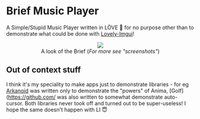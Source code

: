 # Brief Music Player
A Simple/Stupid Music Player written in LÖVE :musical_note: for no purpose other than to demonstrate what could be done with [Lovely-Imgui](https://github.com/YoungNeer/lovely-imgui)!

<p align="center">
<a href="screenshots/player2.png"><img src="screenshots/player2.png"/></a><br>
  <span style="align:center">A look of the Brief (<i>For more see "screenshots"</i>)</span>
</p>


## Out of context stuff

I think it's my speciality to make apps just to demonstrate libraries - for eg [Arkanoid](https://github.com/YoungNeer/Arkanoid) was written only to demonstrate the "powers" of Anima, [Golf](https://github.com/ was also written to somewhat demonstrate auto-cursor. Both libraries never took off and turned out to be super-useless! I hope the same doesn't happen with LI :innocent:
